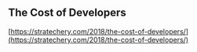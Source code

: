 ## The Cost of Developers
  
  [https://stratechery.com/2018/the-cost-of-developers/](https://stratechery.com/2018/the-cost-of-developers/)